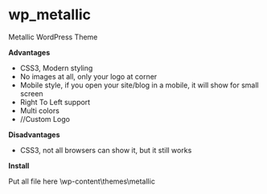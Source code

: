 wp_metallic
===========

Metallic WordPress Theme 

**Advantages**

* CSS3, Modern styling
* No images at all, only your logo at corner
* Mobile style, if you open your site/blog in a mobile, it will show for small screen
* Right To Left support
* Multi colors
* //Custom Logo

**Disadvantages**

* CSS3, not all browsers can show it, but it still works

**Install**

Put all file here \wp-content\themes\metallic